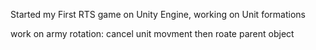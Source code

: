 Started my First RTS game on Unity Engine, working on Unit formations

work on army rotation: cancel unit movment then roate parent object
